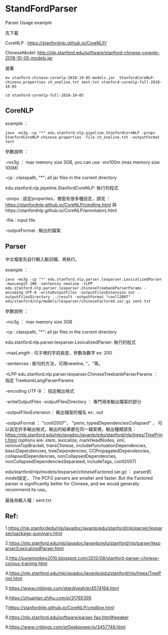 # StandFordParser
Parser Usage example

先下載

CoreNLP : https://stanfordnlp.github.io/CoreNLP/

ChineseModel: http://nlp.stanford.edu/software/stanford-chinese-corenlp-2018-10-05-models.jar

接著

```
mv stanford-chinese-corenlp-2018-10-05-models.jar  StanfordCoreNLP-chinese.properties ch_oneline.txt sent.txt stanford-corenlp-full-2018-10-05
```
```
cd stanford-corenlp-full-2018-10-05
```


## CoreNLP

example ：

```
java -mx3g -cp "*" edu.stanford.nlp.pipeline.StanfordCoreNLP -props StanfordCoreNLP-chinese.properties -file ch_oneline.txt -outputFormat text
```

參數說明 ：

-mx3g ： max memory size 3GB, you can use -mx100m (max memory size 100M)

-cp : classpath, "*": all jar files in the current directory

edu.stanford.nlp.pipeline.StanfordCoreNLP: 執行的程式

-props : 設定properties，裡面有很多種設定，請見 ：https://stanfordnlp.github.io/CoreNLP/cmdline.html 與https://stanfordnlp.github.io/CoreNLP/annotators.html

-file : input file

-outputFormat : 輸出的檔案


## Parser

中文檔案先自行輸入斷詞檔，再執行。

example ：

```
java -mx3g -cp "*" edu.stanford.nlp.parser.lexparser.LexicalizedParser -maxLength 200 -sentences newline -tLPP edu.stanford.nlp.parser.lexparser.ChineseTreebankParserParams -encoding UTF-8 -writeOutputFiles -outputFilesExtension out -outputFilesDirectory ../result -outputFormat "conll2007" edu/stanford/nlp/models/lexparser/chineseFactored.ser.gz sent.txt
```

參數說明 ：

-mx3g ： max memory size 3GB

-cp : classpath, "*": all jar files in the current directory

edu.stanford.nlp.parser.lexparser.LexicalizedParser: 執行的程式

-maxLength : 句子裡的字詞長度，參數為數字 ex: 200

-sentences : 斷句的方法，可用newline, "，"等。

-tLPP edu.stanford.nlp.parser.lexparser.ChineseTreebankParserParams ： 指定 TreebankLangParserParams

-encoding UTF-8 ： 指定輸出格式

-writeOutputFiles -outputFilesDirectory ： 專門用來輸出檔案的部分

-outputFilesExtension： 輸出檔案的檔名 ex: .out

-outputFormat ： "conll2007"， "penn, typedDependenciesCollapsed" ， 可以設定許多輸出格式，輸出的結果都在同一檔案裡。輸出種類請見：https://nlp.stanford.edu/nlp/javadoc/javanlp/edu/stanford/nlp/trees/TreePrint.html 
(options are: stem, lexicalize, markHeadNodes, xml, removeTopBracket, transChinese, includePunctuationDependencies, basicDependencies, treeDependencies, CCPropagatedDependencies, collapsedDependencies, nonCollapsedDependencies, nonCollapsedDependenciesSeparated, includeTags, conll2007)


edu/stanford/nlp/models/lexparser/chineseFactored.ser.gz ： parser的model設定， The PCFG parsers are smaller and faster. But the Factored parser is significantly better for Chinese, and we would generally recommend its use。

最後為輸入檔：sent.txt


## Ref:
1.https://nlp.stanfordedu/nlp/javadoc/javanlp/edu/stanford/nlp/parser/lexparser/package-summary.html

2.https://nlp.stanford.edu/nlp/javadoc/javanlp/edu/stanford/nlp/parser/lexparser/LexicalizedParser.html

3.http://puremonkey2010.blogspot.com/2012/08/stanford-parser-chinese-corpus-training.html

4.https://nlp.stanford.edu/nlp/javadoc/javanlp/edu/stanford/nlp/trees/TreePrint.html

5.https://www.cnblogs.com/stardjyeah/p/4574164.html

6.https://zhuanlan.zhihu.com/p/31765395

7.https://stanfordnlp.github.io/CoreNLP/cmdline.html

8.https://nlp.stanford.edu/software/parser-faq.html#weaker

9.https://www.cnblogs.com/stGeekpower/p/3457746.html
